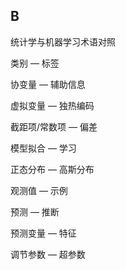## **B**

统计学与机器学习术语对照

类别 — 标签

协变量 — 辅助信息

虚拟变量 — 独热编码

截距项/常数项 — 偏差

模型拟合 — 学习

正态分布 — 高斯分布

观测值 — 示例

预测 — 推断

预测变量 — 特征

调节参数 — 超参数
